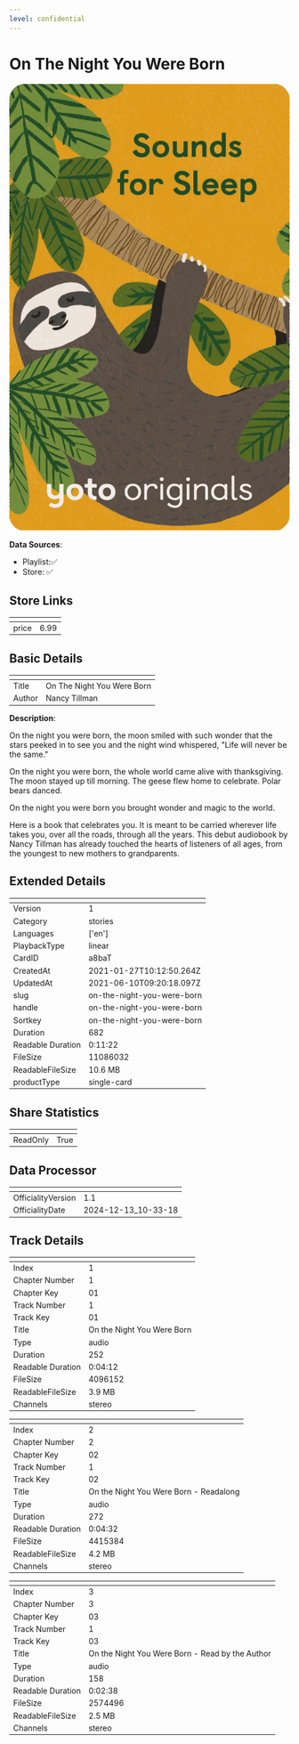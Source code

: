```yaml
---
level: confidential
---
```

# On The Night You Were Born

![card_[a8baT].png](../../img/cards/card_[a8baT].png)

**Data Sources**: 

- Playlist:✅
- Store: ✅


## Store Links

| <!-- --> | <!-- --> |
| - | - |
| price | 6.99 |


## Basic Details

| <!-- --> | <!-- --> |
| - | - |
| Title | On The Night You Were Born |
| Author | Nancy Tillman |

**Description**:

On the night you were born, the moon smiled with such wonder that the stars peeked in to see you and the night wind whispered, "Life will never be the same." 

On the night you were born, the whole world came alive with thanksgiving. The moon stayed up till morning. The geese flew home to celebrate. Polar bears danced. 

On the night you were born you brought wonder and magic to the world. 

Here is a book that celebrates you. It is meant to be carried wherever life takes you, over all the roads, through all the years. This debut audiobook by Nancy Tillman has already touched the hearts of listeners of all ages, from the youngest to new mothers to grandparents. 


## Extended Details

| <!-- --> | <!-- --> |
| - | - |
| Version | 1 |
| Category | stories |
| Languages | ['en'] |
| PlaybackType | linear |
| CardID | a8baT |
| CreatedAt | 2021-01-27T10:12:50.264Z |
| UpdatedAt | 2021-06-10T09:20:18.097Z |
| slug | on-the-night-you-were-born |
| handle | on-the-night-you-were-born |
| Sortkey | on-the-night-you-were-born |
| Duration | 682 |
| Readable Duration | 0:11:22 |
| FileSize | 11086032 |
| ReadableFileSize | 10.6 MB |
| productType | single-card |


## Share Statistics

| <!-- --> | <!-- --> |
| - | - |
| ReadOnly | True |


## Data Processor

| <!-- --> | <!-- --> |
| - | - |
| OfficialityVersion | 1.1
| OfficialityDate | 2024-12-13_10-33-18


## Track Details

| <!-- --> | <!-- --> |
| - | - |
| Index | 1 |
| Chapter Number | 1 |
| Chapter Key | 01 |
| Track Number | 1 |
| Track Key | 01 |
| Title | On the Night You Were Born |
| Type | audio |
| Duration | 252 |
| Readable Duration | 0:04:12 |
| FileSize | 4096152 |
| ReadableFileSize | 3.9 MB |
| Channels | stereo |

| <!-- --> | <!-- --> |
| - | - |
| Index | 2 |
| Chapter Number | 2 |
| Chapter Key | 02 |
| Track Number | 1 |
| Track Key | 02 |
| Title | On the Night You Were Born - Readalong |
| Type | audio |
| Duration | 272 |
| Readable Duration | 0:04:32 |
| FileSize | 4415384 |
| ReadableFileSize | 4.2 MB |
| Channels | stereo |

| <!-- --> | <!-- --> |
| - | - |
| Index | 3 |
| Chapter Number | 3 |
| Chapter Key | 03 |
| Track Number | 1 |
| Track Key | 03 |
| Title | On the Night You Were Born - Read by the Author |
| Type | audio |
| Duration | 158 |
| Readable Duration | 0:02:38 |
| FileSize | 2574496 |
| ReadableFileSize | 2.5 MB |
| Channels | stereo |

